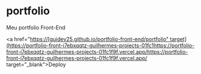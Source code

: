 # portfolio
 Meu portfolio Front-End

<a href="[https://[guidev25.github.io/portfolio-front-end/portfolio" target](https://portfolio-front-i7ebxqqtz-guilhermes-projects-01fc1https://portfolio-front-i7ebxqqtz-guilhermes-projects-01fc1f9f.vercel.app/](https://portfolio-front-i7ebxqqtz-guilhermes-projects-01fc1f9f.vercel.app/)https://portfolio-front-i7ebxqqtz-guilhermes-projects-01fc1f9f.vercel.app/ target="_blank">Deploy</a>
